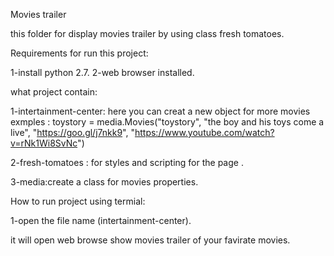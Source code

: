 Movies trailer 

this folder for display movies trailer by using class fresh tomatoes.

Requirements for run this project:

1-install python 2.7.
2-web browser installed.

what project contain:

1-intertainment-center: here you can creat a new object for more movies 
exmples :
toystory = media.Movies("toystory",
                        "the boy and his toys come a live",
                        "https://goo.gl/j7nkk9",
                        "https://www.youtube.com/watch?v=rNk1Wi8SvNc")
                        
2-fresh-tomatoes :  for styles and scripting for the page .

3-media:create a class for movies properties.


How to run project using termial:

1-open the file name (intertainment-center).

it will open web browse show movies trailer of your favirate movies.

                        
                       
 
